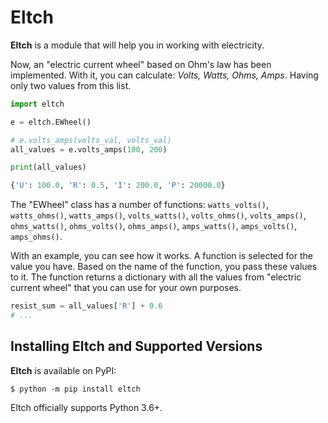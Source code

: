 # Eltch
**Eltch** is a module that will help you in working with electricity.

Now, an "electric current wheel" based on Ohm's law has been implemented. With it, you can calculate: *Volts, Watts, Ohms, Amps*. Having only two values from this list.

```python
import eltch

e = eltch.EWheel()

# e.volts_amps(volts_val, volts_val)
all_values = e.volts_amps(100, 200)

print(all_values)
```
```python
{'U': 100.0, 'R': 0.5, 'I': 200.0, 'P': 20000.0}
```

The "EWheel" class has a number of functions: `watts_volts()`, `watts_ohms()`, `watts_amps()`, `volts_watts()`, `volts_ohms()`, `volts_amps()`, `ohms_watts()`, `ohms_volts()`, `ohms_amps()`, `amps_watts()`, `amps_volts()`, `amps_ohms()`.

With an example, you can see how it works. A function is selected for the value you have. Based on the name of the function, you pass these values to it.
The function returns a dictionary with all the values from "electric current wheel" that you can use for your own purposes.

```python
resist_sum = all_values['R'] + 0.6
# ...
```
## Installing Eltch and Supported Versions
**Eltch** is available on PyPI:
```
$ python -m pip install eltch
```

Eltch officially supports Python 3.6+.
